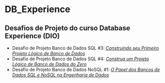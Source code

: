 # DB_Experience
## Desafios de Projeto do curso Database Experience (DIO)

* Desafio de Projeto Banco de Dados SQL #3: [*Construindo seu Primeiro Projeto Lógico de Banco de Dados*](https://github.com/msidesique/DB_Experience/blob/main/e-commerce(1).png)  
* Desafio de Projeto Banco de Dados SQL #4: [*Construa um Projeto Lógico de Banco de Dados do Zero*](https://github.com/msidesique/DB_Experience/blob/main/Oficina.png)  
* Desafio de Projeto Banco de Dados NoSQL #1: [*O Papel dos Bancos de Dados SQL e NoSQL na Engenharia de Dados*](https://github.com/msidesique/DB_Experience/blob/main/Desafio%20de%20Projeto%20NoSQL.md)  
